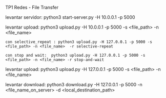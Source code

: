 TP1 Redes - File Transfer

levantar servidor: python3 start-server.py -H 10.0.0.1 -p 5000

levantar upload: python3 upload.py -H 10.0.0.1 -p 5000 -s <file_path> -n <file_name> 

    con selective_repeat : python3 upload.py -H 127.0.0.1 -p 5000 -s <file_path> -n <file_name>  -r selective-repeat

    con stop and wait:  python3 upload.py -H 127.0.0.1 -p 5000 -s <file_path> -n <file_name> -r stop-and-wait

levantar upload: python3 upload.py -H 127.0.0.1 -p 5000 -s <file_path> -n <file_name>

levantar download: python3 download.py -H 127.0.0.1 -p 5000 -n <file_name_on_server> -d <local_destination_path>

